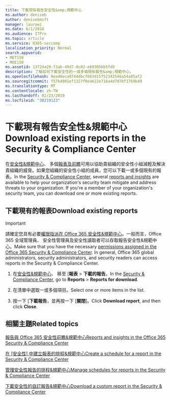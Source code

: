 ```yaml
---
title: 下載現有報告安全性&amp;規範中心
ms.author: deniseb
author: denisebmsft
manager: laurawi
ms.date: 6/1/2018
ms.audience: ITPro
ms.topic: article
ms.service: O365-seccomp
localization_priority: Normal
search.appverid:
- MET150
- MOE150
ms.assetid: 1372da29-f3ab-49d7-8c02-eb9305bb5fd8
description: 了解如何下載安全性的一或多個現有報告&amp;規範中心。
ms.openlocfilehash: 0ea48eca0744dbcf663d15f52342546a54a85af2
ms.sourcegitcommit: f57b4001ef1327f0ea622e716a4d7d78f1769b49
ms.translationtype: MT
ms.contentlocale: zh-TW
ms.lasthandoff: 02/23/2019
ms.locfileid: "30219123"
---
```

# <a name="download-existing-reports-in-the-security-amp-compliance-center"></a><span data-ttu-id="4b3d6-103">下載現有報告安全性&amp;規範中心</span><span class="sxs-lookup"><span data-stu-id="4b3d6-103">Download existing reports in the Security &amp; Compliance Center</span></span>

<span data-ttu-id="4b3d6-p101">在[安全性&amp;規範中心](https://protection.office.com)、 多個[報表及前瞻](reports-and-insights-in-security-and-compliance.md)可用以協助貴組織的安全性小組減輕及解決貴組織的威脅。如果您組織的安全性小組的成員，您可以下載一或多個現有的報表。</span><span class="sxs-lookup"><span data-stu-id="4b3d6-p101">In the [Security &amp; Compliance Center](https://protection.office.com), several [reports and insights](reports-and-insights-in-security-and-compliance.md) are available to help your organization's security team mitigate and address threats to your organization. If you're a member of your organization's security team, you can download one or more existing reports.</span></span> 
  
## <a name="download-existing-reports"></a><span data-ttu-id="4b3d6-106">下載現有的報表</span><span class="sxs-lookup"><span data-stu-id="4b3d6-106">Download existing reports</span></span>

> [!IMPORTANT]
> <span data-ttu-id="4b3d6-p102">請確定您具有必要[權限指派在 Office 365 安全性&amp;規範中心](permissions-in-the-security-and-compliance-center.md)。一般而言，Office 365 全域管理員、 安全性管理員及安全性讀取者可以存取報告安全性&amp;規範中心。</span><span class="sxs-lookup"><span data-stu-id="4b3d6-p102">Make sure that you have the necessary [permissions assigned in the Office 365 Security &amp; Compliance Center](permissions-in-the-security-and-compliance-center.md). In general, Office 365 global administrators, security administrators, and security readers can access reports in the Security &amp; Compliance Center.</span></span> 
  
1. <span data-ttu-id="4b3d6-109">在[安全性&amp;規範中心](https://protection.office.com)、 移至 [**報表** \> **下載的報告**。</span><span class="sxs-lookup"><span data-stu-id="4b3d6-109">In the [Security &amp; Compliance Center](https://protection.office.com), go to **Reports** \> **Reports for download**.</span></span>
    
2. <span data-ttu-id="4b3d6-110">在清單中選取一或多個項目。</span><span class="sxs-lookup"><span data-stu-id="4b3d6-110">Select one or more items in the list.</span></span>
    
3. <span data-ttu-id="4b3d6-111">按一下 [**下載報告**，並再按一下 [**關閉**]。</span><span class="sxs-lookup"><span data-stu-id="4b3d6-111">Click **Download report**, and then click **Close**.</span></span>
    
## <a name="related-topics"></a><span data-ttu-id="4b3d6-112">相關主題</span><span class="sxs-lookup"><span data-stu-id="4b3d6-112">Related topics</span></span>

[<span data-ttu-id="4b3d6-113">報告與 Office 365 安全性前瞻&amp;規範中心</span><span class="sxs-lookup"><span data-stu-id="4b3d6-113">Reports and insights in the Office 365 Security &amp; Compliance Center</span></span>](reports-and-insights-in-security-and-compliance.md)
  
<span data-ttu-id="4b3d6-114">[在 [安全性] 中建立報表的排程&amp;規範中心](create-a-schedule-for-a-report.md)</span><span class="sxs-lookup"><span data-stu-id="4b3d6-114">[Create a schedule for a report in the Security &amp; Compliance Center](create-a-schedule-for-a-report.md)</span></span>
  
[<span data-ttu-id="4b3d6-115">管理安全性報告的排程&amp;規範中心</span><span class="sxs-lookup"><span data-stu-id="4b3d6-115">Manage schedules for reports in the Security &amp; Compliance Center</span></span>](manage-schedules-for-multiple-reports.md)
  
[<span data-ttu-id="4b3d6-116">下載安全性的自訂報告&amp;規範中心</span><span class="sxs-lookup"><span data-stu-id="4b3d6-116">Download a custom report in the Security &amp; Compliance Center</span></span>](set-up-and-download-a-custom-report.md)
  

